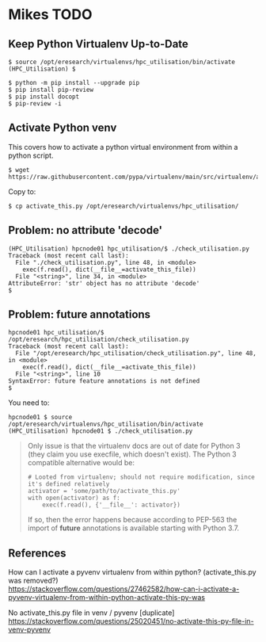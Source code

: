 # Mikes TODO

## Keep Python Virtualenv Up-to-Date

    $ source /opt/eresearch/virtualenvs/hpc_utilisation/bin/activate
    (HPC_Utilisation) $

    $ python -m pip install --upgrade pip
    $ pip install pip-review
    $ pip install docopt
    $ pip-review -i

## Activate Python venv

This covers how to activate a python virtual environment from within a python script.

    $ wget https://raw.githubusercontent.com/pypa/virtualenv/main/src/virtualenv/activation/python/activate_this.py

Copy to: 
 
    $ cp activate_this.py /opt/eresearch/virtualenvs/hpc_utilisation/

## Problem: no attribute 'decode'

    (HPC_Utilisation) hpcnode01 hpc_utilisation/$ ./check_utilisation.py 
    Traceback (most recent call last):
      File "./check_utilisation.py", line 48, in <module>
        exec(f.read(), dict(__file__=activate_this_file))
      File "<string>", line 34, in <module>
    AttributeError: 'str' object has no attribute 'decode'
    $ 

## Problem: future annotations

    hpcnode01 hpc_utilisation/$ /opt/eresearch/hpc_utilisation/check_utilisation.py 
    Traceback (most recent call last):
      File "/opt/eresearch/hpc_utilisation/check_utilisation.py", line 48, in <module>
        exec(f.read(), dict(__file__=activate_this_file))
      File "<string>", line 10
    SyntaxError: future feature annotations is not defined
    $ 

You need to:

    hpcnode01 $ source /opt/eresearch/virtualenvs/hpc_utilisation/bin/activate
    (HPC_Utilisation) hpcnode01 $ ./check_utilisation.py 

> Only issue is that the virtualenv docs are out of date for Python 3 (they claim
> you use execfile, which doesn't exist). The Python 3 compatible alternative
> would be:
> 
>     # Looted from virtualenv; should not require modification, since it's defined relatively
>     activator = 'some/path/to/activate_this.py'
>     with open(activator) as f:
>         exec(f.read(), {'__file__': activator})
> 
> If so, then the error happens because according to PEP-563 the import of
> __future__ annotations is available starting with Python 3.7.

## References

How can I activate a pyvenv virtualenv from within python? (activate_this.py was removed?)     
<https://stackoverflow.com/questions/27462582/how-can-i-activate-a-pyvenv-virtualenv-from-within-python-activate-this-py-was>

No activate_this.py file in venv / pyvenv [duplicate]     
<https://stackoverflow.com/questions/25020451/no-activate-this-py-file-in-venv-pyvenv>


